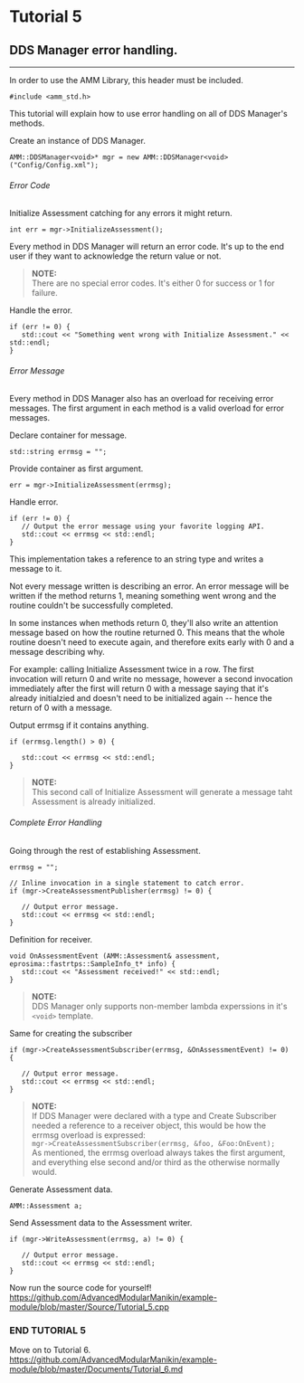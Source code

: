 




# Tutorial 5
## DDS Manager error handling.

---

In order to use the AMM Library, this header must be included.
```
#include <amm_std.h>
```




This tutorial will explain how to use error handling on all of DDS Manager's methods.

Create an instance of DDS Manager.
```
AMM::DDSManager<void>* mgr = new AMM::DDSManager<void>("Config/Config.xml");
```

###### Error Code
Initialize Assessment catching for any errors it might return.
```
int err = mgr->InitializeAssessment();
```

Every method in DDS Manager will return an error code.
It's up to the end user if they want to acknowledge the return value or not.

> **NOTE:**\
There are no special error codes. It's either 0 for success or 1 for failure.

Handle the error.
```
if (err != 0) {
   std::cout << "Something went wrong with Initialize Assessment." << std::endl;
}
```


###### Error Message
Every method in DDS Manager also has an overload for receiving error messages.
The first argument in each method is a valid overload for error messages.

Declare container for message.
```
std::string errmsg = "";
```

Provide container as first argument.
```
err = mgr->InitializeAssessment(errmsg);
```

Handle error.
```
if (err != 0) {
   // Output the error message using your favorite logging API.
   std::cout << errmsg << std::endl;
}
```

This implementation takes a reference to an string type and writes a message to it.

Not every message written is describing an error.
An error message will be written if the method returns 1, meaning something went wrong and the routine couldn't be successfully completed.

In some instances when methods return 0, they'll also write an attention message based on how the routine returned 0. This means that the whole routine doesn't need to execute again, and therefore exits early with 0 and a message describing why.

For example: calling Initialize Assessment twice in a row.
The first invocation will return 0 and write no message, however a second invocation immediately after the first will return 0 with a message saying that it's already initialzied and doesn't need to be initialized again -- hence the return of 0 with a message.


Output errmsg if it contains anything.
```
if (errmsg.length() > 0) {

   std::cout << errmsg << std::endl;
}
```
> **NOTE:**\
This second call of Initialize Assessment will generate a message taht Assessment is already initialized.


###### Complete Error Handling
Going through the rest of establishing Assessment.
```
errmsg = "";

// Inline invocation in a single statement to catch error.
if (mgr->CreateAssessmentPublisher(errmsg) != 0) {

   // Output error message.
   std::cout << errmsg << std::endl;
}
```

Definition for receiver.
```
void OnAssessmentEvent (AMM::Assessment& assessment, eprosima::fastrtps::SampleInfo_t* info) {
   std::cout << "Assessment received!" << std::endl;
}
```

> **NOTE:**\
DDS Manager only supports non-member lambda experssions in it's `<void>` template.

Same for creating the subscriber
```
if (mgr->CreateAssessmentSubscriber(errmsg, &OnAssessmentEvent) != 0) {

   // Output error message.
   std::cout << errmsg << std::endl;
}
```

> **NOTE:**\
If DDS Manager were declared with a type and Create Subscriber needed a reference to
a receiver object, this would be how the errmsg overload is expressed:\
`mgr->CreateAssessmentSubscriber(errmsg, &foo, &Foo:OnEvent);`\
As mentioned, the errmsg overload always takes the first argument, and everything else
second and/or third as the otherwise normally would.

Generate Assessment data.
```
AMM::Assessment a;
```

Send Assessment data to the Assessment writer.
```
if (mgr->WriteAssessment(errmsg, a) != 0) {

   // Output error message.
   std::cout << errmsg << std::endl;
}
```

Now run the source code for yourself!\
https://github.com/AdvancedModularManikin/example-module/blob/master/Source/Tutorial_5.cpp

### END TUTORIAL 5

Move on to Tutorial 6.\
https://github.com/AdvancedModularManikin/example-module/blob/master/Documents/Tutorial_6.md
